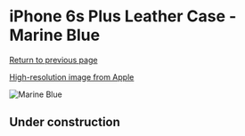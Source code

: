 # iPhone 6s Plus Leather Case - Marine Blue

[Return to previous page](/iphone_6)

[High-resolution image from Apple](https://store.storeimages.cdn-apple.com/8756/as-images.apple.com/is/MM362?wid=4500&hei=4500&fmt=png)

<div style="width: 512px"><img src="/almost_uncompressed/MM362.webp" alt="Marine Blue"></div>

## Under construction
